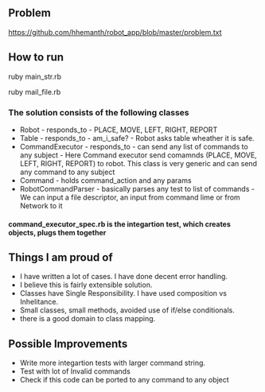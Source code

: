 ## Problem 
https://github.com/hhemanth/robot_app/blob/master/problem.txt
## How to run
ruby main_str.rb 

ruby mail_file.rb

### The solution consists of the following classes
- Robot - responds_to - PLACE, MOVE, LEFT, RIGHT, REPORT
- Table - responds_to - am_i_safe? - Robot asks table wheather it is safe.
- CommandExecutor - responds_to - can send any list of commands to any subject - Here Command executor send 
    comamnds (PLACE, MOVE, LEFT, RIGHT, REPORT) to robot. This class is very generic and can send any command to any subject
- Command - holds command_action and any params
- RobotCommandParser - basically parses any test to list of commands - We can input a file descriptor, an input from command lime or from Network to it

#### command_executor_spec.rb is the integartion test, which creates objects, plugs them together
## Things I am proud of
 
- I have written a lot of cases. I have done decent error handling. 
- I believe this is fairly extensible solution.
- Classes have Single Responsibility. I have used composition vs Inhelitance.
- Small classes, small methods, avoided use of if/else conditionals.
- there is a good domain to class mapping.

## Possible Improvements
- Write more integartion tests with larger command string.
- Test with lot of Invalid commands
- Check if this code can be ported to any command to any object
